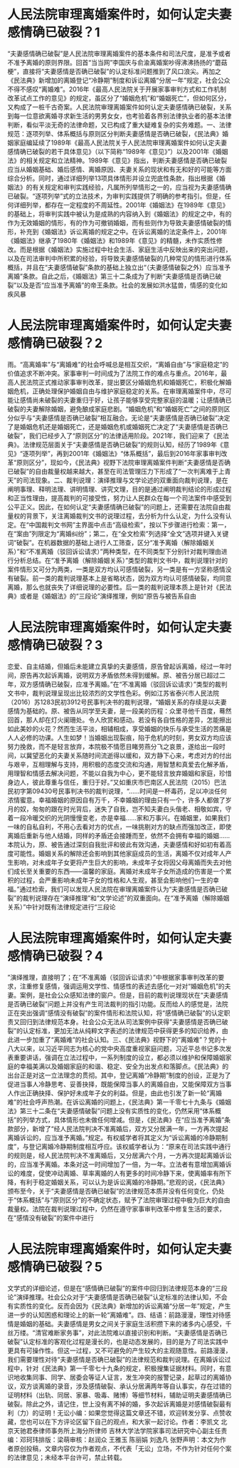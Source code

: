 # 人民法院审理离婚案件时，如何认定夫妻感情确已破裂？1

“夫妻感情确已破裂”是人民法院审理离婚案件的基本条件和司法尺度，是准予或者不准予离婚的原则界限。回首“当当网”李国庆与俞渝离婚案吵得沸沸扬扬的“蘑菇梗”，直接将“夫妻感情是否确已破裂”的认定标准问题推到了风口浪尖。再加之《民法典》新增加的离婚登记“冷静期”制度和诉讼离婚“分居一年”规定，社会公众不得不感叹“离婚难”。2016年《最高人民法院关于开展家事审判方式和工作机制改革试点工作的意见》的规定，虽区分了“婚姻危机”和“婚姻死亡”，但如何区分，又构成了一桩千古奇案。人民法院审理离婚案件如何认定夫妻感情确已破裂，关系到每一位意欲离婚寻求新生活的男男女女，也考验着各界别法律执业者的基本法律判断，看似平淡无奇的法律命题，又已构成了重大疑难复杂的实务难题。一、法律规范：逐项列举、体系概括与原则区分判断夫妻感情是否确已破裂，《民法典》婚姻家庭编延续了1989年《最高人民法院关于人民法院审理离婚案件如何认定夫妻感情确已破裂的若干具体意见》（以下简称“1989年《意见》”）以及2001年《婚姻法》的相关规定和立法精神。1989年《意见》指出，判断夫妻感情是否确已破裂应当从婚姻基础、婚后感情、离婚原因、夫妻关系的现状和有无和好的可能等方面综合分析。同时，通过详细列举13项具体情形并设立兜底性条款，指出根据《婚姻法》的有关规定和审判实践经验，凡属所列举情形之一的，应当视为夫妻感情确已破裂。“逐项列举”式的立法技术，为审判实践提供了明确的参考指引。但是，任何详细列举，都存在一定程度的不周延性。2001年《婚姻法》在1989年《意见》的基础上，将审判实践中被认为是成熟的内容纳入到《婚姻法》的规定之中，有的作为无效婚姻的情形，有的作为可撤销婚姻，而有些则作为导致夫妻感情破裂的情形，补充到《婚姻法》诉讼离婚的规定之中。在诉讼离婚的法定条件上，2001年《婚姻法》继承了1980年《婚姻法》和1989年《意见》的精髓，未作实质性修改。而是根据《婚姻法》实施过程中社会生活、家庭生活中反映出来的突出问题，以及在司法审判中所积累的经验，将导致夫妻感情破裂的几种常见的情形进行体系概括，并且在“夫妻感情破裂”条款的基础上独立出“（夫妻感情破裂之外）应当准予离婚”条款。自此之后，《婚姻法》第三十二条成为了判断“夫妻感情是否确已破裂”以及是否“应当准予离婚”的帝王条款。社会的发展如洪水猛兽，情感的变化如疾风暴

# 人民法院审理离婚案件时，如何认定夫妻感情确已破裂？2

雨。“高离婚率”与“离婚难”的社会呼喊总是相互交织，“离婚自由”与“家庭稳定”的价值追求不断冲突。家事审判一时间成为了法院工作的难点与重点。2016年，最高人民法院正式推动家事审判改革，提出要区分婚姻危机和婚姻死亡，积极化解婚姻危机，正确处理保护婚姻自由与维护家庭稳定的关系。在审理离婚案件中，尽可能让感情尚未破裂的夫妻重归于好，让孩子能够享受完整家庭的温暖；让感情确已破裂的夫妻解除婚姻，避免酿成家庭悲剧。“婚姻危机”和“婚姻死亡”之间的原则区分似乎与“夫妻感情是否确已破裂”相互融合。无论是“夫妻感情是否确已破裂”决定了是婚姻危机还是婚姻死亡，还是婚姻危机或婚姻死亡决定了“夫妻感情是否确已破裂”，我们已经步入了“原则区分”的法律适用阶段。2021年，我们迎来了《民法典》。法律规范层面关于“夫妻感情是否确已破裂”的规则认知，经历了1989年《意见》“逐项列举”，再到2001年《婚姻法》“体系概括”，最后到2016年家事审判改革“原则区分”，现如今，《民法典》视野下法院审理离婚案件判断“夫妻感情是否确已破裂”的自由裁量权越来越大，甚至在司法管理压力下形成了“一次判离难于上青天”的司法现象。二、裁判说理：演绎推理与文学论述的双重面向裁判说理，是在阐明事理、释明法理、讲明情理、讲究文理，目的是通过阐明裁判结论的形成过程和正当性理由，提高裁判的可接受性，努力让人民群众在每一个司法案件中感受到公平正义。因此，在如何认定“夫妻感情确已破裂”的问题上，还需要在法院自由裁量权的背景下，关注离婚裁判文书的说理过程，去分析为什么认定，为什么没有认定。在“中国裁判文书网”主界面中点击“高级检索”，按以下步骤进行检索：第一，在“案由”列限定为“离婚纠纷”；第二，在“全文检索”列选择“全文”选项并键入关键词“破裂”。在机器数据的基础上进行人工筛查，区分“准予离婚（解除婚姻关系）”和“不准离婚（驳回诉讼请求）”两种类型，在不同类型下分别针对裁判理由进行分析总结。在“准予离婚（解除婚姻关系）”类型的裁判文书中，裁判说理针对的案件情形又可分为两类，一类是双方均认可感情破裂，另一类是有一方坚称感情没有破裂。前一类的裁判说理基本上是省略状态，因为双方均认可感情破裂，均同意离婚，那么也就丧失了详细说理的必要性。后一类的裁判说理本质上是针对《民法典》或者是《婚姻法》的“三段论”演绎推理，例如“原告与被告系自由

# 人民法院审理离婚案件时，如何认定夫妻感情确已破裂？3

恋爱、自主结婚，但婚后未能建立真挚的夫妻感情，原告曾起诉离婚，经过一年时间，原告再次起诉离婚，说明双方矛盾依然未得到缓解。原、被告分居已超过二年，双方感情确已破裂，应准予离婚。”在“不准离婚（驳回诉讼请求）”类型的裁判文书中，裁判说理呈现出比较浓烈的文学性色彩。例如江苏省泰兴市人民法院（2016）苏1283民初3912号民事判决书的裁判说理，“婚姻关系的存续是以夫妻感情为基础的。原、被告从同学至夫妻，是一段美的历程：众里寻他千百度，蓦然回首，那人却在灯火阑珊处。令人欣赏和感动。若没有各自性格的差异，怎能擦出如此美妙的火花？然而生活平淡，相辅相成，享受婚姻的快乐与承受生活的苦痛是人人必修的功课。人生如梦！当婚姻出现裂痕，陷于危机的时刻，男女双方均应该努力挽救，而不是轻言放弃，本院极不情愿目睹劳燕分飞之哀景，遂给出一段时间，以冀望恶化的夫妻关系随时间流逝得以缓和，双方静下心来，考虑对方的付出与艰辛，互相理解与支持，用积极的态度交流和沟通，用智慧和真爱去化解矛盾，用理智和情感去解决问题，不能以自我为中心，更不能轻言放弃婚姻和家庭，珍惜身边人，彼此尊重与信任，重归于好。”又如重庆市巴南区人民法院（2015）巴法民初字第09430号民事判决书的裁判说理，“……时间是一杯毒药，足以冲淡任何浓情蜜意。幸福婚姻的原因自有万千，不幸婚姻的理由只有一个，许多人都做了岁月的奴，匆匆的跟在时光背后，迷失了自我，岂不知夫妻白头偕老、相敬如宾，守着一段冷暖交织的光阴慢慢变老，亦是幸福……家和万事兴。在婚姻里，如果我们一味的自私自利，不用心去看对方的优点，一味挑剔对方的缺点而强加改正，即使离婚后重新与他人结婚，同样的矛盾还会接踵而至，依然不会拥有幸福的婚姻……本院认为，原、被告通过深刻自我批评和彼此有效沟通，夫妻感情和好如初有着高度可能性。婚姻关系的解除还会影响到其他家庭成员的生活，离婚不仅对成年人产生影响，对未成年子女更将产生巨大的影响，未成年子女将因父母离婚而失去对他们成长至关重要的东西——温馨的家庭。离婚对未成年子女所造成的伤害是一个累积的过程，会严重影响未成年子女的性格和人生观，甚至会影响他们一生的幸福。”通过检索，我们可以发现人民法院在审理离婚案件认为“夫妻感情是否确已破裂”的裁判说理存在“演绎推理”和“文学论述”的双重面向。在“准予离婚（解除婚姻关系）”中针对既有法律规定进行“三段论

# 人民法院审理离婚案件时，如何认定夫妻感情确已破裂？4

”演绎推理，直接明了；在“不准离婚（驳回诉讼请求）”中根据家事审判改革的要求，注重修复感情，强调运用文学性、情感性的表述去感化一对对“婚姻危机”的夫妻。案例，是社会公众感知法律的窗户。但是，目前的裁判说理现状在“夫妻感情是否确已破裂”问题上并没有产生司法裁判的指引功能。反而给人的感觉是，法院正在突出强调“感情没有破裂”的案件情形和法院认知，将“感情确已破裂”的认定职责又回归到法律规范本身。社会公众无法从司法案例中获得“夫妻感情是否确已破裂”的认定标准，更加无法从纯粹文字表述的法律规范中获得更多的知识给养，由此进一步加重了“离婚难”的社会认知。三、《民法典》视野下的“离婚难”？党的十八大以来，以习近平同志为核心的党中央高度重视家庭问题，习近平总书记多次发表重要讲话，强调在立法过程中，一系列制度的设立，都必须以维护和保障婚姻家庭的幸福美满以及婚姻家庭的和谐、稳定、安全为出发点和落脚点。《民法典》的出台正是对这一立法理念的贯彻。其中，登记离婚“冷静期”制度的创设，正是为了促进当事人冷静思考、妥善抉择，既能保障当事人的离婚自由，又能保障双方当事人作出正确抉择、保护好未成年子女的利益。但是，由此也引发了新一轮“离婚难”的社会呼声热潮。在诉讼离婚的问题上，《民法典》第一千零七十九条与《婚姻法》第三十二条在“夫妻感情破裂”问题上没有实质性的变化，仍然采用“体系概括”的列举方式，具体情形也未做任何增减。但是，《民法典》在“应当准予离婚”条款部分，新增了“经人民法院判决不准离婚后，双方又分居满一年，一方再次提起离婚诉讼的，应当准予离婚。”规定。有权威学者将其定义为“诉讼离婚的冷静期制度”，与登记离婚冷静期制度相互呼应。该权威学者认为：“原来在司法实践中通行的规则是，经人民法院判决不准离婚后，又分居满六个月，一方再次提起离婚诉讼的，应当准予离婚。本条对这一时间增加了一倍，为一年。立法者有意增加离婚诉讼的难度，促使冲动离婚、草率离婚的人有更多的时间冷静下来，使离婚率有所下降，有利于稳定婚姻关系，可以认为是诉讼离婚的冷静期。”悲观的说，《民法典》颁布至今，关于“夫妻感情是否确已破裂”的法律规范本质并没有任何变化，仍处于“体系概括”与“原则区分”的不确定状态，赋予了法院审理过程中极为巨大的自由裁量权。法院在裁判说理过程中，仍然在遵守家事审判改革中修复生活的要求，在“感情没有破裂”的案件中进行

# 人民法院审理离婚案件时，如何认定夫妻感情确已破裂？5

文学式的详细论述，但是在“感情确已破裂”的案件中回归到法律规范本身的“三段论”演绎推理。社会公众对于“夫妻感情是否确已破裂”认定标准的法律认知，不会有实质性的变化。反而会因为《民法典》新增加的诉讼离婚“分居一年”规定，产生进一步的认知困惑和理论上的新一轮“离婚难”。四、结语：前路漫漫，理性对待感情是婚姻的基础。夫妻感情是男女之间关于家庭生活积攒下来的诸多内心感受，千丝万缕。“清官难断家务事”，对此法院难以直接识别和判断。“夫妻感情是否确已破裂”认定标准的客观化过程是漫长的，也是动态发展的，目的是为了司法实践中更具有可操作性。但这一过程，又不可避免的产生较大的主观随意性。前路漫漫，我们需要理性对待“夫妻感情是否确已破裂”的法律规范和裁判说理。在离婚诉讼过程中，针对《民法典》第一千零七十九条的规定，积极搜集证据材料。同时，有意识地收集同事、同学、居委会等证人证言，发生冲突的报警记录，起草过的离婚协议，双方谈离婚的录音，涉及感情破裂、承认分居满两年等自认事实，存在过错的证明材料（出轨、同居、家暴、吸毒、赌博）等细节材料，辅助证明夫妻感情确已破裂。除此之外，请记住，世上没有离不掉的婚，多次起诉离婚是对感情破裂最有利（力）的证明！无讼小编：如果您觉得这篇文章还不错，欢迎转发分享、点赞收藏，您也可以在下方评论区留下自己的观点，和大家一起讨论。作者：李凯文 北京天驰君泰律师事务所上海分所律师 吉林大学法学院家事司法研究中心副主任责编：邓珂玮排版：梁萌审核：赵润众 王雅玉 陈丽娟 刘逸凡 张野声明：本文为作者原创投稿，文章内容仅为作者观点，不代表「无讼」立场，不作为针对任何个案的法律意见；未经本平台许可，禁止转载。


